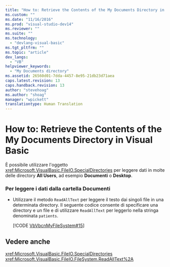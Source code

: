 ```yaml
---
title: "How to: Retrieve the Contents of the My Documents Directory in Visual Basic | Microsoft Docs"
ms.custom: ""
ms.date: "11/16/2016"
ms.prod: "visual-studio-dev14"
ms.reviewer: ""
ms.suite: ""
ms.technology: 
  - "devlang-visual-basic"
ms.tgt_pltfrm: ""
ms.topic: "article"
dev_langs: 
  - "VB"
helpviewer_keywords: 
  - "My Documents directory"
ms.assetid: 26560d01-7dda-4457-8e95-21db23d71aea
caps.latest.revision: 13
caps.handback.revision: 13
author: "stevehoag"
ms.author: "shoag"
manager: "wpickett"
translationtype: Human Translation
---
```

# How to: Retrieve the Contents of the My Documents Directory in Visual Basic
È possibile utilizzare l'oggetto <xref:Microsoft.VisualBasic.FileIO.SpecialDirectories> per leggere dati in molte delle directory **All Users**, ad esempio **Documenti** o **Desktop**.  
  
### Per leggere i dati dalla cartella Documenti  
  
-   Utilizzare il metodo `ReadAllText` per leggere il testo dai singoli file in una determinata directory.  Il seguente codice consente di specificare una directory e un file e di utilizzare `ReadAllText` per leggerlo nella stringa denominata `patients`.  
  
     [!CODE [VbVbcnMyFileSystem#15](../CodeSnippet/VS_Snippets_VBCSharp/VbVbcnMyFileSystem#15)]  
  
## Vedere anche  
 <xref:Microsoft.VisualBasic.FileIO.SpecialDirectories>   
 <xref:Microsoft.VisualBasic.FileIO.FileSystem.ReadAllText%2A>